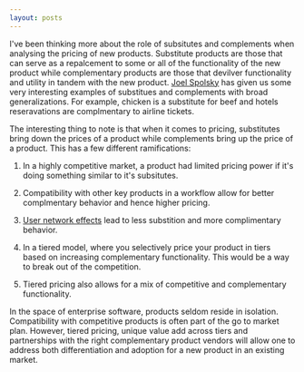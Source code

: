 ```yaml
---
layout: posts
---
```


I've been thinking more about the role of subsitutes and complements when analysing the pricing of new products. Substitute products are those that can serve as a repalcement to some or all of the functionality of the new product while complementary products are those that devilver functionality and utility in tandem with the new product. [Joel Spolsky] has given us some very interesting examples of substitues and complements with broad generalizations. For example, chicken is a substitute for beef and hotels reseravations are complmentary to airline tickets.

The interesting thing to note is that when it comes to pricing, substitutes bring down the prices of a product while complements bring up the price of a product. This has a few different ramifications:

1. In a highly competitive market, a product had limited pricing power if it's doing something similar to it's subsitutes.

2. Compatibility with other key products in a workflow allow for better complmentary behavior and hence higher pricing. 

4. [User network effects] lead to less substition and more complimentary behavior. 

3. In a tiered model, where you selectively price your product in tiers based on increasing complementary functionality. This would be a way to break out of the competition.

5. Tiered pricing also allows for a mix of competitive and complementary functionality. 

In the space of enterprise software, products seldom reside in isolation. Compatibility with competitive products is often part of the go to market plan. However, tiered pricing, unique value add across tiers and partnerships with the right complementary product vendors will allow one to address both differentiation and adoption for a new product in an existing market.


[Joel Spolsky]: https://www.amazon.com/Joel-Software-Occasionally-Developers-Designers/dp/1590593898
[User network effects]: http://a16z.com/2016/03/07/all-about-network-effects/

